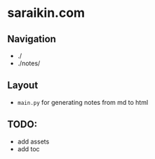 # saraikin.com

## Navigation

- ./
- ./notes/


## Layout

- `main.py` for generating notes from md to html


## TODO:

- add assets
- add toc